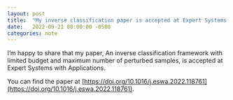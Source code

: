 ```yaml
---
layout: post
title:  "My inverse classification paper is accepted at Expert Systems with Applications"
date:   2022-09-21 00:00:00 -0500
categories: note
---
```


I’m happy to share that my paper, An inverse classification framework with limited budget and maximum number of perturbed samples, is accepted at Expert Systems with Applications. 

You can find the paper at [https://doi.org/10.1016/j.eswa.2022.118761](https://doi.org/10.1016/j.eswa.2022.118761).

